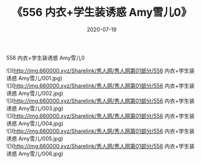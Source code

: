 ﻿---
layout: post
title:  《556 内衣+学生装诱惑 Amy雪儿0》
date:   2020-07-19
img: http://img.660000.xyz/Sharelink/秀人网/秀人网第01部分/556 内衣+学生装诱惑 Amy雪儿0/000.jpg
categories: [美女, 清纯, 唯美]
---

556 内衣+学生装诱惑 Amy雪儿0

  ![](http://img.660000.xyz/Sharelink/秀人网/秀人网第01部分/556 内衣+学生装诱惑 Amy雪儿/001.jpg) <br> ![](http://img.660000.xyz/Sharelink/秀人网/秀人网第01部分/556 内衣+学生装诱惑 Amy雪儿/002.jpg) <br> ![](http://img.660000.xyz/Sharelink/秀人网/秀人网第01部分/556 内衣+学生装诱惑 Amy雪儿/003.jpg) <br> ![](http://img.660000.xyz/Sharelink/秀人网/秀人网第01部分/556 内衣+学生装诱惑 Amy雪儿/004.jpg) <br> ![](http://img.660000.xyz/Sharelink/秀人网/秀人网第01部分/556 内衣+学生装诱惑 Amy雪儿/005.jpg) <br> ![](http://img.660000.xyz/Sharelink/秀人网/秀人网第01部分/556 内衣+学生装诱惑 Amy雪儿/006.jpg) <br>